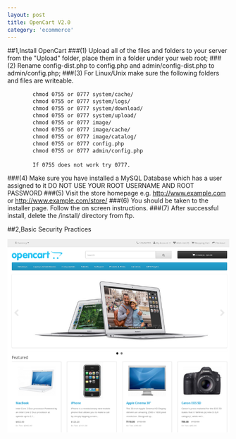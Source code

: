 ```yaml
---
layout: post
title: OpenCart V2.0
category: 'ecommerce'
---
```


##1,Install OpenCart
###(1) Upload all of the files and folders to your server from the "Upload" folder, place them in a folder under your web root;
###(2) Rename config-dist.php to config.php and admin/config-dist.php to admin/config.php;
###(3) For Linux/Unix make sure the following folders and files are writeable.

    		chmod 0755 or 0777 system/cache/
    		chmod 0755 or 0777 system/logs/
    		chmod 0755 or 0777 system/download/
    		chmod 0755 or 0777 system/upload/
    		chmod 0755 or 0777 image/
    		chmod 0755 or 0777 image/cache/
    		chmod 0755 or 0777 image/catalog/
    		chmod 0755 or 0777 config.php
    		chmod 0755 or 0777 admin/config.php

    		If 0755 does not work try 0777.
###(4) Make sure you have installed a MySQL Database which has a user assigned to it
DO NOT USE YOUR ROOT USERNAME AND ROOT PASSWORD
###(5) Visit the store homepage e.g. http://www.example.com or http://www.example.com/store/
###(6) You should be taken to the installer page. Follow the on screen instructions.
###(7) After successful install, delete the /install/ directory from ftp.

##2,Basic Security Practices

<img src="/images/opencart.png">
